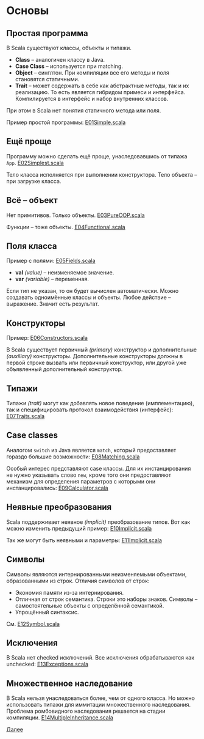 # Основы
## Простая программа

В Scala существуют классы, объекты и типажи.

* **Class** &#8211; аналогичен классу в Java.
* **Case Class** &#8211; используется при matching.
* **Object** &#8211; синглтон. При компиляции все его методы и поля становятся статичными.
* **Trait** &#8211; может содержать в себе как абстрактные методы, так и их реализацию. То есть является гибридом примеси и интерфейса. Компилируется в интерфейс и набор внутренних классов.

При этом в Scala нет понятия статичного метода или поля.

Пример простой программы: [E01Simple.scala](E01Simple.scala)

## Ещё проще

Программу можно сделать ещё проще, унаследовавшись от типажа `App`. [E02Simplest.scala](E02Simplest.scala)

Тело класса исполняется при выполнении конструктора. Тело объекта &#8211; при загрузке класса.

## Всё &#8211; объект

Нет примитивов. Только объекты. [E03PureOOP.scala](E03PureOOP.scala)

Функции &#8211; тоже объекты. [E04Functional.scala](E04Functional.scala)

## Поля класса

Пример с полями: [E05Fields.scala](E05Fields.scala)

* **val** *(value)* &#8211; неизменяемое значение.
* **var** *(variable)* &#8211; переменная.

Если тип не указан, то он будет вычислен автоматически.
Можно создавать одноимённые классы и объекты.
Любое действие &#8211; выражение. Значит есть результат.

## Конструкторы

Пример: [E06Constructors.scala](E06Constructors.scala)

В Scala существует первичный *(primary)* конструктор и дополнительные *(auxiliary)* конструкторы. Дополнительные конструкторы должны в первой строке вызвать или первичный конструктор, или другой уже объявленный дополнительный конструктор.

## Типажи

Типажи *(trait)* могут как добавлять новое поведение (имплементацию), так и специфицировать протокол взаимодействия (интерфейс): [E07Traits.scala](E07Traits.scala)

## Case classes

Аналогом `switch` из Java является `match`, который предоставляет гораздо большие возможности: [E08Matching.scala](E08Matching.scala)

Особый интерес представляют case классы. Для их инстанцирования не нужно указывать слово `new`, кроме того они предоставляют механизм для определения параметров с которыми они инстанцировались: [E09Calculator.scala](E09Calculator.scala)

## Неявные преобразования

Scala поддерживает неявное *(implicit)* преобразование типов. Вот как можно изменить предыдущий пример: [E10Implicit.scala](E10Implicit.scala)

Так же могут быть неявными и параметры: [E11Implicit.scala](E11Implicit.scala)

## Символы

Символы являются интернированными неизменяемыми объектами, образованными из строк. Отличия символов от строк:

* Экономия памяти из-за интернирования.
* Отличная от строк семантика. Строки это наборы знаков. Символы &#8211; самостоятельные объекты с определённой семантикой.
* Упрощённый синтаксис.

См. [E12Symbol.scala](E12Symbol.scala)

## Исключения

В Scala нет checked исключений. Все исключения обрабатываются как unchecked: [E13Exceptions.scala](E13Exceptions.scala)

## Множественное наследование

В Scala нельзя унаследоваться более, чем от одного класса. Но можно использовать типажи для иммитации множественного наследования.
Проблема ромбовидного наследования решается на стадии компиляции. [E14MultipleInheritance.scala](E14MultipleInheritance.scala)

[Далее](/src/main/scala/lesson02/)